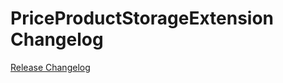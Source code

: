 # PriceProductStorageExtension Changelog

[Release Changelog](https://github.com/spryker/price-product-storage-extension/releases)
